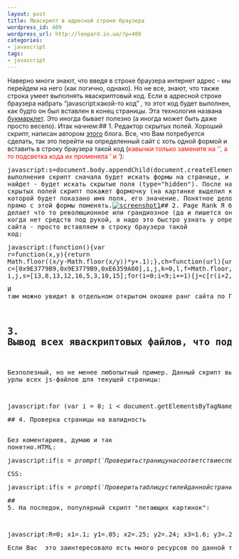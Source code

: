 ```yaml
---
layout: post
title: Яваскрипт в адресной строке браузера
wordpress_id: 409
wordpress_url: http://leopard.in.ua/?p=409
categories:
- javascript
tags:
- javascript
---
```

Наверно многи знают, что введя в строке браузера интернет адрес - мы перейдем на него (как логично, однако). Но не все, знают, что также строка умеет выполнять яваскриптовый код. Если в адресной строке браузера набрать “javascript:какой-то код” , то этот код будет выполнен, как будто он был вставлен в конец страницы. Эта технология названа [букмарклет](http://ru.wikipedia.org/wiki/Закладурки). Это иногда бывает полезно (а иногда может быть даже просто весело). Итак начнем:<!--more-->## 1. Редактор скрытых полей.
Хороший скрипт, написан автором [этого](http://slayeroffice.com) блога. Все, что Вам потребуется сделать, так это перейти на определенный сайт с хоть одной формой и вставить в строку браузера такой код (<span style="color: #ff0000;">кавычки только замените на '', а то подсветка кода их променяла <span class="st0">‘ и </span><span class="st0">’</span></span>):<pre lang="javascript">javascript:s=document.body.appendChild(document.createElement('script'));s.language='javascript';void(s.src='http://slayeroffice.com/tools/hiddenFields/hiddenFields.js');</pre>После выполнения скрипт сначала будет искать формы на странице, и если их найдет - будет искать скрытые поля (type="hidden"). После нахождения скрытых полей скрипт покажет формочку (на картинке выделил красным), в которой будет показано имя поля, его значение. Понятное дело его можно прямо с этой формы поменять.[![](http://leopard.in.ua/wp-content/uploads/2008/10/screenshot1-300x131.png "screenshot1")](http://leopard.in.ua/wp-content/uploads/2008/10/screenshot1.png)## 2. Page Rank
Я б не сказал бы, что скрипт делает что то революционное или грандиозное (да и пишется он просто), но когда нет средств под рукой, а надо это быстро узнать у определенного сайта - просто вставляем в строку браузера такой код:<pre lang="javascript">javascript:(function(){var r=function(x,y){return Math.floor((x/y-Math.floor(x/y))*y+.1);},ch=function(url){url='info:'+url;var c=[0x9E3779B9,0x9E3779B9,0xE6359A60],i,j,k=0,l,f=Math.floor,m=function(c){var i,j,s=[13,8,13,12,16,5,3,10,15];for(i=0;i&lt;9;i+=1){j=c[r(i+2,3)];c[r(i,3)]=(c[r(i,3)]-c[r(i+1,3)]-j)^(r(i,3)==1?j&lt;&lt;s[i]:j&gt;&gt;&gt;s[i]);}};for(l=url.length;l&gt;=12;l-=12){for(i=0;i&lt;16;i+=1){j=k+i;c[f(i/4)]+=url.charCodeAt(j)&lt;&lt;(r(j,4)*8);}m(c);k+=12;}c[2]+=url.length;for(i=l;i&gt;0;i--)c[f((i-1)/4)]+=url.charCodeAt(k+i-1)&lt;&lt;(r(i-1,4)+(i&gt;8?1:0))*8;m(c);return'6'+c[2];};url=document.location;w=window.open('http://www.google.com/search?client=navclient-auto&amp;ch='+ch(url)+'&amp;features=Rank&amp;q=info:'+escape(url),'pr','width=100,height=35');})()</pre>И там можно увидит в отдельном открытом окошке ранг сайта по Гуглу.
[![](http://leopard.in.ua/wp-content/uploads/2008/10/screenshot.png "screenshot")](http://leopard.in.ua/wp-content/uploads/2008/10/screenshot.png)
## 3. Вывод всех яваскриптовых файлов, что подключены на странице.

Безполезный, но не менее любопытный пример. Данный скрипт выведет урлы всех js-файлов для текущей страницы:
<pre lang="javascript">javascript:for (var i = 0; i &lt; document.getElementsByTagName("script").length; i++) if (scriptSrc = document.getElementsByTagName("script")[i].src) alert(scriptSrc);</pre>## 4. Проверка страницы на валидность
Без коментариев, думаю и так понятно.HTML:<pre lang="javascript">javascript:if($s=prompt('Проверить cтраницу на cоответствие спецификации HTML 4.0?:',location.hostname+location.pathname))void(open('http://validator.w3.org/check?uri=http://'+$s+'&amp;ss=&amp;outline=&amp;sp=&amp;noatt='))</pre>CSS:<pre lang="javascript">javascript:if($s=prompt('Проверить таблицу стилей данной страницы на cоответствие спецификации CSS?:',location.hostname+location.pathname))void(open('http://jigsaw.w3.org/css-validator/validator?uri='+$s))</pre>## 5. На последок, популярный скрипт "летающих картинок":
<pre lang="javascript">javascript:R=0; x1=.1; y1=.05; x2=.25; y2=.24; x3=1.6; y3=.24;x4=300; y4=200; x5=300; y5=200; DI=document.images; DIL=DI.length;function A(){for(i=0; i&lt;DIL; i++){DIS=DI[ i ].style;DIS.position='absolute'; DIS.left=Math.sin(R*x1+i*x2+x3)*x4+x5;DIS.top=Math .cos(R*y1+i*y2+y3)*y4+y5}R++ }setInterval('A()',5); void(0);</pre>Если Вас  это заинтересовало есть много ресурсов по данной тематике. Вот например [хороший ресурс](http://www.large.ru/bookmarklets/).[Прилагаю файл](http://leopard.in.ua/wp-content/uploads/2008/10/1.txt)(UTF-8) с теми кусочками кода, что б вы могли их скопипастить без ошибок и попробовать.**Вот и все!**
